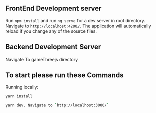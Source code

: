 

##  FrontEnd Development server

Run `npm install` and run `ng serve` for a dev server in root directory. Navigate to `http://localhost:4200/`. The application will automatically reload if you change any of the source files.

## Backend Development Server

Navigate To gameThreejs directory 

## To start please run these Commands

Running locally:

```bash
yarn install

yarn dev. Navigate to `http://localhost:3000/`
```


